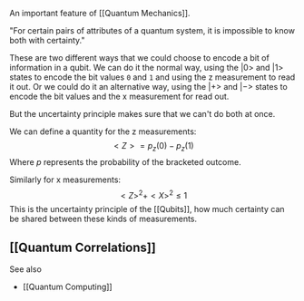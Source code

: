 An important feature of [[Quantum Mechanics]].

"For certain pairs of attributes of a quantum system, it is impossible to know both with certainty."

These are two different ways that we could choose to encode a bit of information in a qubit. We can do it the normal way, using the $|0>$ and $|1>$ states to encode the bit values `0` and `1` and using the z measurement to read it out. Or we could do it an alternative way, using the $|+>$ and $|->$ states to encode the bit values and the x measurement for read out. 

But the uncertainty principle makes sure that we can't do both at once.

We can define a quantity for the z measurements:
$$<Z> = p_z(0)-p_z(1)$$
Where $p$ represents the probability of the bracketed outcome.

Similarly for x measurements:
$$<Z>^2+<X>^2\leq1$$
This is the uncertainty principle of the [[Qubits]], how much certainty can be shared between these kinds of measurements.

## [[Quantum Correlations]]


See also
- [[Quantum Computing]]